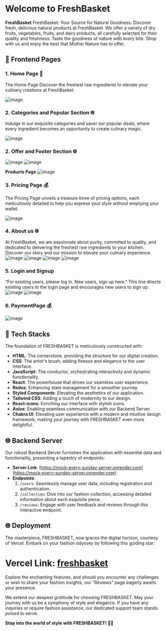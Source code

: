 # Welcome to FreshBasket

**FreshBasket** FreshBasket: Your Source for Natural Goodness. Discover fresh, delicious natural products at FreshBasket. We offer a variety of dry fruits, vegetables, fruits, and dairy products, all carefully selected for their quality and freshness. Taste the goodness of nature with every bite. Shop with us and enjoy the best that Mother Nature has to offer.

## 🌟 Frontend Pages

### 1. Home Page 🏡
The Home Page Discover the freshest raw ingredients to elevate your culinary creations at FreshBasket.

![image](https://github.com/Sonika2223Kanojia/tart-clover-1298/assets/121815825/ff724f7e-9f82-4b06-9752-3f50f3c8779b)


### 2. Categories and Popular Section 🌐
Indulge in our exquisite categories and savor our popular deals, where every ingredient becomes an opportunity to create culinary magic.

![image](https://github.com/Sonika2223Kanojia/tart-clover-1298/assets/121815825/cb24382d-176e-4b93-bf73-70a2b7b52aed)

### 2. Offer and Footer Section 🌐
![image](https://github.com/Sonika2223Kanojia/tart-clover-1298/assets/121815825/ba432c62-cb5a-4983-9c33-b483df448f59)
![image](https://github.com/Sonika2223Kanojia/tart-clover-1298/assets/121815825/a5e6f6be-fa18-4d21-934b-3a08846ced00)

**Products Page**
![image](https://github.com/Sonika2223Kanojia/tart-clover-1298/assets/121815825/720f15bc-e66b-4f65-8e52-24bbcd2a4142)

### 3. Pricing Page 💰
The Pricing Page unveils a treasure trove of pricing options, each meticulously detailed to help you express your style without emptying your wallet.

![image](https://github.com/Sonika2223Kanojia/tart-clover-1298/assets/121815825/0507ce73-10a7-40a1-aa9a-2478263c8af3)

### 4. About us 🌐
At FreshBasket, we are passionate about purity, committed to quality, and dedicated to delivering the freshest raw ingredients to your kitchen. Discover our story and our mission to elevate your culinary experience.
![image](https://github.com/Sonika2223Kanojia/tart-clover-1298/assets/121815825/886dffb1-c286-4029-a29e-31725564b4c5)
![image](https://github.com/Sonika2223Kanojia/tart-clover-1298/assets/121815825/508d1321-422a-40a6-81f6-49eda2d89d58)
![image](https://github.com/Sonika2223Kanojia/tart-clover-1298/assets/121815825/a766ad81-fbf4-483c-88d8-99ae8a295b95)
![image](https://github.com/Sonika2223Kanojia/tart-clover-1298/assets/121815825/1f00b573-44a5-4697-adbb-aad0ac08a6ca)

### 5. Login and Signup 
"For existing users, please log in. New users, sign up here."
This line directs existing users to the login page and encourages new users to sign up.
![image](https://github.com/Sonika2223Kanojia/tart-clover-1298/assets/121815825/b0a5e9f4-2ef7-4130-b04c-4174db3e71f4)
![image](https://github.com/Sonika2223Kanojia/tart-clover-1298/assets/121815825/26dd1f33-0ac4-4134-a4cf-4417b4cff35c)

### 6. PaymentPage 💰
  ![image](https://github.com/Sonika2223Kanojia/tart-clover-1298/assets/121815825/27b00209-5bf2-4955-bc0f-89be6c1bfa40)

## 🚀 Tech Stacks

  The foundation of FRESHBASKET is meticulously constructed with:

- **HTML**: The cornerstone, providing the structure for our digital creation.
- **CSS**: The artist's brush, adding finesse and elegance to the user interface.
- **JavaScript**: The conductor, orchestrating interactivity and dynamic functionality.
- **React**: The powerhouse that drives our seamless user experience.
- **Redux**: Enhancing state management for a smoother journey.
- **Styled Components**: Elevating the aesthetics of our application.
- **Tailwind CSS**: Adding a touch of modernity to our design.
- **React-icons**: Enriching our interface with stylish icons.
- **Axios**: Enabling seamless communication with our Backend Server.
- **Chakra UI**: Elevating user experience with a modern and intuitive design framework, making your journey with FRESHBASKET even more delightful.

## 🌐 Backend Server

Our robust Backend Server furnishes the application with essential data and functionality, presenting a tapestry of endpoints:

- **Server Link**: [https://mock-every-sunday-server.onrender.com](https://mock-every-sunday-server.onrender.com)
- **Endpoints**:
  1. `/users`: Seamlessly manage user data, including registration and authentication.
  2. `/collection`: Dive into our fashion collection, accessing detailed information about each exquisite piece.
  3. `/reviews`: Engage with user feedback and reviews through this interactive endpoint.

## 🌐 Deployment

The masterpiece, FRESHBASKET, now graces the digital horizon, courtesy of Vercel. Embark on your fashion odyssey by following this guiding star:

<h1><strong>Vercel Link:</strong> <a href="#">freshbasket</a></h1>

Explore the enchanting features, and should you encounter any challenges or wish to share your fashion insights, our "Reviews" page eagerly awaits your presence.

We extend our deepest gratitude for choosing FRESHBASKET. May your journey with us be a symphony of style and elegance. If you have any inquiries or require fashion assistance, our dedicated support team stands poised to serve.

**Step into the world of style with FRESHBASKET!** 👗🌉
